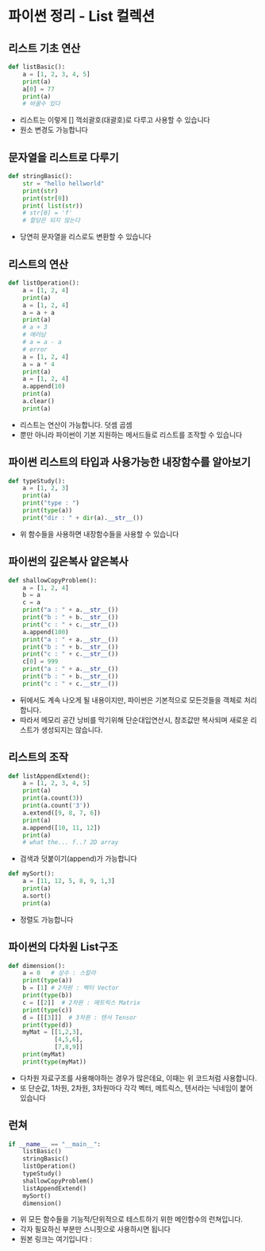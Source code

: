 # 파이썬 정리 - List 컬렉션


## 리스트 기초 연산
```python
def listBasic():
    a = [1, 2, 3, 4, 5]
    print(a)
    a[0] = 77
    print(a)
    # 바꿀수 있다
```
- 리스트는 이렇게 [] 꺽쇠괄호(대괄호)로 다루고 사용할 수 있습니다
- 원소 변경도 가능합니다



## 문자열을 리스트로 다루기
```python
def stringBasic():
    str = "hello hellworld"
    print(str)
    print(str[0])
    print( list(str))
    # str[0] = 'f'
    # 할당은 되지 않는다
```
- 당연히 문자열을 리스로도 변환할 수 있습니다


## 리스트의 연산
```python
def listOperation():
    a = [1, 2, 4]
    print(a)
    a = [1, 2, 4]
    a = a + a
    print(a)
    # a + 3
    # 에러남
    # a = a - a
    # error
    a = [1, 2, 4]
    a = a * 4
    print(a)
    a = [1, 2, 4]
    a.append(10)
    print(a)
    a.clear()
    print(a)
```
- 리스트는 연산이 가능합니다. 덧셈 곱셈
- 뿐만 아니라 파이썬이 기본 지원하는 메서드들로 리스트를 조작할 수 있습니다

## 파이썬 리스트의 타입과 사용가능한 내장함수를 알아보기
```python
def typeStudy():
    a = [1, 2, 3]
    print(a)
    print("type : ")
    print(type(a))
    print("dir : " + dir(a).__str__())
```
- 위 함수들을 사용하면 내장함수들을 사용할 수 있습니다


## 파이썬의 깊은복사 얕은복사
```python
def shallowCopyProblem():
    a = [1, 2, 4]
    b = a
    c = a
    print("a : " + a.__str__())
    print("b : " + b.__str__())
    print("c : " + c.__str__())
    a.append(100)
    print("a : " + a.__str__())
    print("b : " + b.__str__())
    print("c : " + c.__str__())
    c[0] = 999
    print("a : " + a.__str__())
    print("b : " + b.__str__())
    print("c : " + c.__str__())
```
- 뒤에서도 계속 나오게 될 내용이지만, 파이썬은 기본적으로 모든것들을 객체로 처리합니다.
- 따라서 메모리 공간 낭비를 막기위해 단순대입연산시, 참조값만 복사되며 새로운 리스트가 생성되지는 않습니다.


## 리스트의 조작
```python
def listAppendExtend():
    a = [1, 2, 3, 4, 5]
    print(a)
    print(a.count(3))
    print(a.count('3'))
    a.extend([9, 8, 7, 6])
    print(a)
    a.append([10, 11, 12])
    print(a)
    # what the... f..? 2D array
```
- 검색과 덧붙이기(append)가 가능합니다
```python
def mySort():
    a = [11, 12, 5, 8, 9, 1,3]
    print(a)
    a.sort()
    print(a)
```
- 정렬도 가능합니다

## 파이썬의 다차원  List구조
```python
def dimension():
    a = 0   # 상수 : 스칼라
    print(type(a))
    b = [1] # 2차원 : 벡터 Vector
    print(type(b))
    c = [[2]]  # 2차원 : 매트릭스 Matrix
    print(type(c))
    d = [[[3]]]  # 3차원 : 텐서 Tensor
    print(type(d))
    myMat = [[1,2,3],
             [4,5,6],
             [7,8,9]]
    print(myMat)
    print(type(myMat))
```
- 다차원 자료구조를 사용해야하는 경우가 많은데요, 이때는 위 코드처럼 사용합니다.
- 또 단순값, 1차원, 2차원, 3차원마다 각각 벡터, 메트릭스, 텐서라는 닉네임이 붙어있습니다


## 런쳐
```python
if __name__ == "__main__":
    listBasic()
    stringBasic()
    listOperation()
    typeStudy()
    shallowCopyProblem()
    listAppendExtend()
    mySort()
    dimension()
```
- 위 모든 함수들을 기능적/단위적으로 테스트하기 위한 메인함수의 런쳐입니다.
- 각자 필요하신 부분만 스니핏으로 사용하시면 됩니다
- 원본 링크는 여기입니다 : 